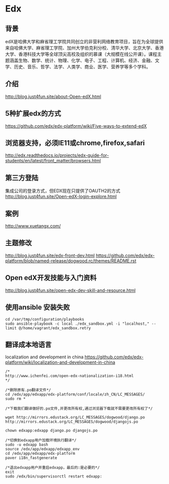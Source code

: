 # 	Edx

## 背景
edX是哈佛大学和麻省理工学院共同创立的非营利网络教育项目，旨在为全球提供来自哈佛大学、麻省理工学院、加州大学伯克利分校、清华大学、北京大学、香港大学、香港科技大学等全球顶尖高校及组织的慕课（大规模在线公开课）。课程主题涵盖生物、数学、统计、物理、化学、电子、工程、计算机、经济、金融、文学、历史、音乐、哲学、法学、人类学、商业、医学、营养学等多个学科。

## 介绍
http://blog.just4fun.site/about-Open-edX.html

## 5种扩展edx的方式
https://github.com/edx/edx-platform/wiki/Five-ways-to-extend-edX

## 浏览器支持，必须IE11或chrome,firefox,safari
http://edx.readthedocs.io/projects/edx-guide-for-students/en/latest/front_matter/browsers.html

## 第三方登陆

集成公司的登录方式，但EDX现在只提供了OAUTH2的方式
http://blog.just4fun.site/Open-edX-login-explore.html

## 案例
http://www.xuetangx.com/

## 主题修改
http://blog.just4fun.site/edx-front-dev.html
https://github.com/edx/edx-platform/blob/named-release/dogwood.rc/themes/README.rst

## Open edX开发技能与入门资料
http://blog.just4fun.site/open-edx-dev-skill-and-resource.html

## 使用ansible 安装失败
```
cd /var/tmp/configuration/playbooks
sudo ansible-playbook -c local ./edx_sandbox.yml -i "localhost," --limit @/home/vagrant/edx_sandbox.retry

```

## 翻译成本地语言
localization and development in china
https://github.com/edx/edx-platform/wiki/localization-and-development-in-china 
```
/*
http://www.ichenfei.com/open-edx-nationalization-i18.html
*/

/*删除原有.po翻译文件*/
cd /edx/app/edxapp/edx-platform/conf/locale/zh_CN/LC_MESSAGES/
sudo rm *

/*下载我们翻译做好的.po文件,并更改所有权,通过浏览器下载就不需要更改所有权了*/
	
wget http://mirrors.edustack.org/LC_MESSAGES/dogwood/django.po http://mirrors.edustack.org/LC_MESSAGES/dogwood/djangojs.po

chown edxapp:edxapp django.po djangojs.po

/*切换到edxapp用户加载环境执行翻译*/
sudo -u edxapp bash
source /edx/app/edxapp/edxapp_env
cd /edx/app/edxapp/edx-platform
paver i18n_fastgenerate

/*退出edxapp用户并重启edxapp，最后的:是必要的*/
exit
sudo /edx/bin/supervisorctl restart edxapp:

```